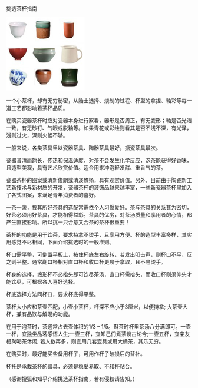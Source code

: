 挑选茶杯指南


![挑选茶杯指南](https://github.com/ywangnccu/ywang/blob/main/images/Tea_Cup.jpg)

一个小茶杯，却有无穷秘密，从胎土选择、烧制的过程、杯型的拿捏、釉彩等每一道工艺都影响着茶杯品质。

在购买瓷器茶杯时应对瓷器本身进行察看，器形是否周正，有无变形；釉是否光洁一致，有无砂钉、气眼或脱釉等。如果青花或彩绘则看其是否不浅不深，有光泽，浅则过火，深则火候不够。

一般来说，各类茶具里以瓷器茶具、陶器茶具最好，搪瓷茶具最次。

瓷器音清而韵长，传热和保温适度，对茶不会发生化学反应，泡茶能获得好香味，且造型美观，具有艺术欣赏价值。适合用来冲泡轻发酵、重香气的茶。

瓷器茶杯的图案或清新俊朗或清淡悠扬，具有观赏价值。另外，目前由于陶瓷新工艺新技术与新材质的开发，瓷器茶杯的装饰品越来越丰富，一些新瓷器茶杯里加入了各式图案，来满足青年消费者的喜好。

一茶一盏，投其所好茶具的选配常需依个人习惯爱好。茶与茶具的关系甚为密切，好茶必须用好茶具，才能相得益彰。茶具的优劣，对茶汤质量和享用者的心情，都产生直接影响。所以挑一只合意又合茶的茶杯很重要！

茶杯的功能是用于饮茶，要求持拿不烫手，且享用方便。杯的造型丰富多样，其实用感觉不尽相同，下面介绍挑选时的一般准则。

杯口需平整，可倒置平板上，按住杯底左右旋转，若发出叩击声，则杯口不平，反之则平整。通常翻口杯相对直口杯和收口杯更易于拿取，且不易烫手。

杯身的选择，盏形杯不必抬头即可饮尽茶汤，直口杯需抬头，而收口杯则须仰头才能饮尽，可根据各人喜好选择。

杯底选择方法同杯口，要求杯底得平整。

茶杯大小应和茶壶匹配，小壶小茶杯，杯深不应小于3厘米，以便持拿; 大茶壶大杯，兼有品饮与解渴的功能。

在用于泡茶时，茶通常占去壶体积的1/3 – 1/5。斟茶时杯里茶汤八分满即可。一壶一杯，宜独坐品茗感悟人生;一壶三杯，宜知己们煮茶谈古论今;一壶五杯，宜亲友相聚喝茶休闲; 若人数再多，则宜用几套壶具或用大桶茶，其乐无穷。

在购买时，最好能买些备用杯子，可用作杯子破损后的替补。

杯托是承栽茶杯的器具，必须是稳妥易取、不和杯粘合。



（感谢搜狐和知乎介绍挑选茶杯指南，若有侵权请告知。）
